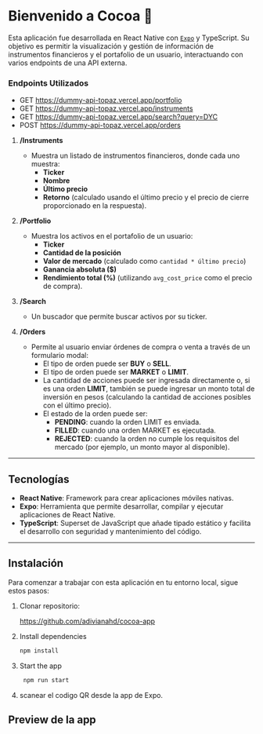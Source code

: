 # Bienvenido a Cocoa 👋

Esta aplicación fue desarrollada en React Native con [`Expo`](https://www.npmjs.com/package/create-expo-app) y TypeScript. 
Su objetivo es permitir la visualización y gestión de información de instrumentos financieros y el portafolio de un usuario, interactuando con varios endpoints de una API externa. 

### Endpoints Utilizados
   - GET https://dummy-api-topaz.vercel.app/portfolio
   - GET https://dummy-api-topaz.vercel.app/instruments
   - GET https://dummy-api-topaz.vercel.app/search?query=DYC
   - POST https://dummy-api-topaz.vercel.app/orders

1. **/Instruments**  
   - Muestra un listado de instrumentos financieros, donde cada uno muestra:
     - **Ticker**
     - **Nombre**
     - **Último precio**
     - **Retorno** (calculado usando el último precio y el precio de cierre proporcionado en la respuesta).

2. **/Portfolio**  
   - Muestra los activos en el portafolio de un usuario:
     - **Ticker**
     - **Cantidad de la posición**
     - **Valor de mercado** (calculado como `cantidad * último precio`)
     - **Ganancia absoluta ($)**
     - **Rendimiento total (%)** (utilizando `avg_cost_price` como el precio de compra).

3. **/Search**  
   - Un buscador que permite buscar activos por su ticker.

4. **/Orders**  
   - Permite al usuario enviar órdenes de compra o venta a través de un formulario modal:
     - El tipo de orden puede ser **BUY** o **SELL**.
     - El tipo de orden puede ser **MARKET** o **LIMIT**.
     - La cantidad de acciones puede ser ingresada directamente o, si es una orden **LIMIT**, también se puede ingresar un monto total de inversión en pesos (calculando la cantidad de acciones posibles con el último precio).
     - El estado de la orden puede ser:
       - **PENDING**: cuando la orden LIMIT es enviada.
       - **FILLED**: cuando una orden MARKET es ejecutada.
       - **REJECTED**: cuando la orden no cumple los requisitos del mercado (por ejemplo, un monto mayor al disponible).

---

## Tecnologías

- **React Native**: Framework para crear aplicaciones móviles nativas.
- **Expo**: Herramienta que permite desarrollar, compilar y ejecutar aplicaciones de React Native.
- **TypeScript**: Superset de JavaScript que añade tipado estático y facilita el desarrollo con seguridad y mantenimiento del código.

---

## Instalación

Para comenzar a trabajar con esta aplicación en tu entorno local, sigue estos pasos:

1. Clonar repositorio:

   https://github.com/adivianahd/cocoa-app

1. Install dependencies

   ```bash
   npm install
   ```

2. Start the app

   ```bash
    npm run start
   ```

3. scanear el codigo QR desde la app de Expo.

## Preview de la app


